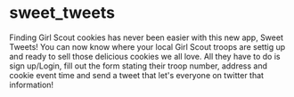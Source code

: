 # sweet_tweets
Finding Girl Scout cookies has never been easier with this new app, Sweet Tweets!
You can now know where your local Girl Scout troops are settig up
and ready to sell those delicious cookies we all love.
All they have to do is sign up/Login, fill out the form stating
their troop number, address and cookie event time and send a tweet that let's
everyone on twitter that information! 
